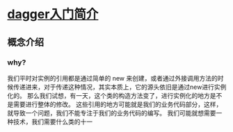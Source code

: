 # [dagger入门简介](http://google.github.io/dagger/)
## 概念介绍

### why?
我们平时对实例的引用都是通过简单的 new 来创建，或者通过外接调用方法的时候传递进来，对于传递这种情况，其实本质上，它的源头依旧是通过new进行实例化的。
那么我们试想，有一天，这个类的构造方法变了，进行实例化的地方是不是需要进行整体的修改。
这些引用的地方可能就是我们的业务代码部分，这样，就导致一个问题，我们不能专注于我们的业务代码的编写。
我们可能就想需要一种技术，我们需要什么类的十一
